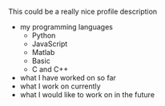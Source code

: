 
This could be a really nice profile description
- my programming languages
  - Python
  - JavaScript
  - Matlab
  - Basic
  - C and C++
- what I have worked on so far
- what I work on currently
- what I would like to work on in the future



<!---
TheRupp/TheRupp is a ✨ special ✨ repository because its `README.md` (this file) appears on your GitHub profile.
You can click the Preview link to take a look at your changes.
--->
